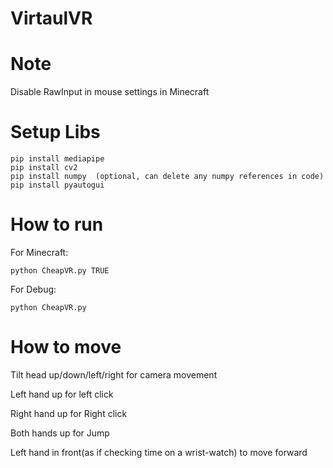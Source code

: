 # VirtaulVR
# Note
Disable RawInput in mouse settings in Minecraft

# Setup Libs
```
pip install mediapipe
pip install cv2
pip install numpy  (optional, can delete any numpy references in code)
pip install pyautogui
```

# How to run
For Minecraft:
```
python CheapVR.py TRUE
```
For Debug:
```
python CheapVR.py
```
# How to move
Tilt head up/down/left/right for camera movement

Left hand up for left click

Right hand up for Right click

Both hands up for Jump

Left hand in front(as if checking time on a wrist-watch) to move forward

